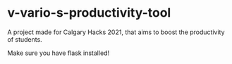# v-vario-s-productivity-tool
A project made for Calgary Hacks 2021, that aims to boost the productivity of students. 

Make sure you have flask installed! 
